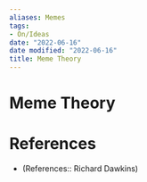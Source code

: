 ```yaml
---
aliases: Memes
tags:
- On/Ideas
date: "2022-06-16"
date modified: "2022-06-16"
title: Meme Theory
---
```


# Meme Theory

# References
- (References:: Richard Dawkins)
